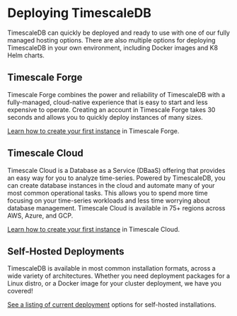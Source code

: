 # Deploying TimescaleDB

TimescaleDB can quickly be deployed and ready to use with one of our
fully managed hosting options. There are also multiple options for
deploying TimescaleDB in your own environment, including Docker images
and K8 Helm charts.

## Timescale Forge

Timescale Forge combines the power and reliability of TimescaleDB with a 
fully-managed, cloud-native experience that is easy to start and less expensive 
to operate. Creating an account in Timescale Forge takes 30 seconds and allows 
you to quickly deploy instances of many sizes.

[Learn how to create your first instance][timescale-forge] in Timescale Forge.


## Timescale Cloud

Timescale Cloud is a Database as a Service (DBaaS) offering that provides an easy
way for you to analyze time-series. Powered by TimescaleDB, you can create database
 instances in the cloud and automate many of your most common operational tasks. 
 This allows you to spend more time focusing on your time-series workloads and less 
 time worrying about database management. Timescale Cloud is available in 75+ 
 regions across AWS, Azure, and GCP.

[Learn how to create your first instance][timescale-cloud] in Timescale Cloud.

## Self-Hosted Deployments

TimescaleDB is available in most common installation formats, across a wide
variety of architectures. Whether you need deployment packages for a Linux
distro, or a Docker image for your cluster deployment, we have you covered!

[See a listing of current deployment][self-hosted] options for self-hosted installations.


[timescale-forge]: /how-to-guides/install-timescaledb/installation-forge/
[timescale-cloud]: /how-to-guides/install-timescaledb/installation-cloud/
[self-hosted]: /how-to-guides/install-timescaledb/self-hosted/